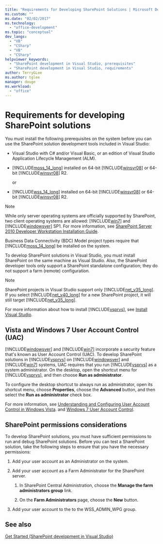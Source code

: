 ```yaml
---
title: "Requirements for Developing SharePoint Solutions | Microsoft Docs"
ms.custom: ""
ms.date: "02/02/2017"
ms.technology: 
  - "office-development"
ms.topic: "conceptual"
dev_langs: 
  - "VB"
  - "CSharp"
  - "VB"
  - "CSharp"
helpviewer_keywords: 
  - "SharePoint development in Visual Studio, prerequisites"
  - "SharePoint development in Visual Studio, requirements"
author: TerryGLee
ms.author: tglee
manager: douge
ms.workload: 
  - "office"
---
```

# Requirements for developing SharePoint solutions
You must install the following prerequisites on the system before you can use the SharePoint solution development tools included in Visual Studio:

- Visual Studio with C# and/or Visual Basic, or an edition of Visual Studio Application Lifecycle Management (ALM).

- [!INCLUDE[moss_14_long](../sharepoint/includes/moss-14-long-md.md)] installed on 64-bit [!INCLUDE[winsvr08](../sharepoint/includes/winsvr08-md.md)] or 64-bit [!INCLUDE[winsvr08](../sharepoint/includes/winsvr08-md.md)] R2.

     or

- [!INCLUDE[wss_14_long](../sharepoint/includes/wss-14-long-md.md)] installed on 64-bit [!INCLUDE[winsvr08](../sharepoint/includes/winsvr08-md.md)] or 64-bit [!INCLUDE[winsvr08](../sharepoint/includes/winsvr08-md.md)] R2.

> [!NOTE]
> While only server operating systems are officially supported by SharePoint, two client operating systems are allowed: [!INCLUDE[win7](../sharepoint/includes/win7-md.md)] and [!INCLUDE[windowsver](../sharepoint/includes/windowsver-md.md)] SP1. For more information, see [SharePoint Server 2010 Developer Workstation Installation Guide](http://go.microsoft.com/fwlink/?LinkID=164557).

Business Data Connectivity (BDC) Model project types require that [!INCLUDE[moss_14_long](../sharepoint/includes/moss-14-long-md.md)] be installed on the system.

To develop SharePoint solutions in Visual Studio, you must install SharePoint on the same machine as Visual Studio. Also, the SharePoint developer tools only support a SharePoint standalone configuration; they do not support a farm (remote) configuration.

> [!NOTE]
> SharePoint projects in Visual Studio support only [!INCLUDE[net_v35_long](../sharepoint/includes/net-v35-long-md.md)]. If you select [!INCLUDE[net_v40_long](../sharepoint/includes/net-v40-long-md.md)] for a new SharePoint project, it will still target [!INCLUDE[net_v35_long](../sharepoint/includes/net-v35-long-md.md)].

For more information about how to install [!INCLUDE[vsprvs](../sharepoint/includes/vsprvs-md.md)], see [Install Visual Studio](../install/install-visual-studio.md).

## Vista and Windows 7 User Account Control (UAC)
[!INCLUDE[windowsver](../sharepoint/includes/windowsver-md.md)] and [!INCLUDE[win7](../sharepoint/includes/win7-md.md)] incorporate a security feature that's known as User Account Control (UAC). To develop SharePoint solutions in [!INCLUDE[vsprvs](../sharepoint/includes/vsprvs-md.md)] on [!INCLUDE[windowsver](../sharepoint/includes/windowsver-md.md)] and [!INCLUDE[win7](../sharepoint/includes/win7-md.md)] systems, UAC requires that you run [!INCLUDE[vsprvs](../sharepoint/includes/vsprvs-md.md)] as a system administrator. On the desktop, open the shortcut menu for [!INCLUDE[vsprvs](../sharepoint/includes/vsprvs-md.md)], and then choose **Run as administrator**.

To configure the desktop shortcut to always run as administrator, open its shortcut menu, choose **Properties**, choose the **Advanced** button, and then select the **Run as administrator** check box.

For more information, see [Understanding and Configuring User Account Control in Windows Vista](http://go.microsoft.com/fwlink/?LinkID=156476). and [Windows 7 User Account Control](http://go.microsoft.com/fwlink/?LinkId=177523).

## SharePoint permissions considerations
To develop SharePoint solutions, you must have sufficient permissions to run and debug SharePoint solutions. Before you can test a SharePoint solution, take the following steps to ensure that you have the necessary permissions:

1. Add your user account as an Administrator on the system.

2. Add your user account as a Farm Administrator for the SharePoint server.

    1. In SharePoint Central Administration, choose the **Manage the farm administrators group** link.

    2. On the **Farm Administrators** page, choose the **New** button.

3. Add your user account to the to the WSS_ADMIN_WPG group.

## See also
[Get Started &#40;SharePoint development in Visual Studio&#41;](../sharepoint/getting-started-sharepoint-development-in-visual-studio.md)

